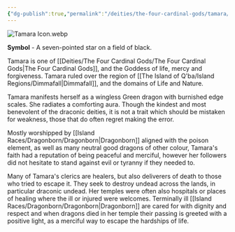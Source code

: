 ```yaml
---
{"dg-publish":true,"permalink":"/deities/the-four-cardinal-gods/tamara/"}
---
```


![Tamara Icon.webp](/img/user/zAttachments/Tamara%20Icon.webp)

**Symbol** - A seven-pointed star on a field of black.

Tamara is one of [[Deities/The Four Cardinal Gods/The Four Cardinal Gods\|The Four Cardinal Gods]], and the Goddess of life, mercy and forgiveness. Tamara ruled over the region of [[The Island of Q'ba/Island Regions/Dimmafall\|Dimmafall]], and the domains of Life and Nature.

Tamara manifests herself as a wingless Green dragon with burnished edge scales. She radiates a comforting aura. Though the kindest and most benevolent of the draconic deities, it is not a trait which should be mistaken for weakness, those that do often regret making the error. 

Mostly worshipped by [[Island Races/Dragonborn/Dragonborn\|Dragonborn]] aligned with the poison element, as well as many neutral good dragons of other colour, Tamara's faith had a reputation of being peaceful and merciful, however her followers did not hesitate to stand against evil or tyranny if they needed to.

Many of Tamara's clerics are healers, but also deliverers of death to those who tried to escape it. They seek to destroy undead across the lands, in particular draconic undead. Her temples were often also hospitals or places of healing where the ill or injured were welcomes. Terminally ill [[Island Races/Dragonborn/Dragonborn\|Dragonborn]] are cared for with dignity and respect and when dragons died in her temple their passing is greeted with a positive light, as a merciful way to escape the hardships of life.

